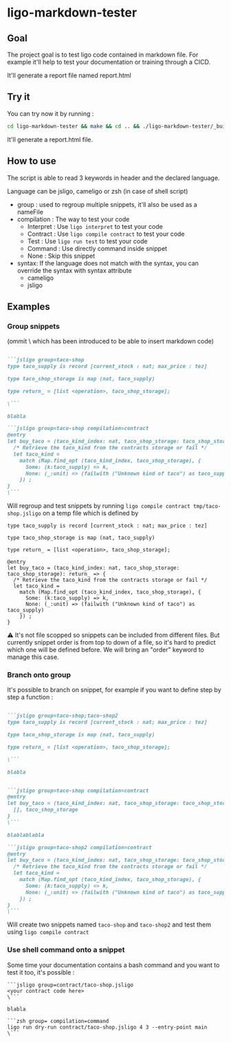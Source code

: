 # ligo-markdown-tester

## Goal
The project goal is to test ligo code contained in markdown file. For example it'll help to test your documentation or training through a CICD.

It'll generate a report file named report.html 

## Try it

You can try now it by running :

```zsh
cd ligo-markdown-tester && make && cd .. && ./ligo-markdown-tester/_build/default/src/bin/main.exe run ./gitlab-pages/docs/tutorials/taco-shop/tezos-taco-shop-smart-contract.md ligo
```

It'll generate a report.html file.
## How to use

The script is able to read 3 keywords in header and the declared language.

Language can be jsligo, cameligo or zsh (in case of shell script)

- group : used to regroup multiple snippets, it'll also be used as a nameFile
- compilation : The way to test your code
  - Interpret : Use `ligo interpret` to test your code
  - Contract : Use `ligo compile contract` to test your code
  - Test : Use `ligo run test` to test your code
  - Command : Use directly command inside snippet
  - None  : Skip this snippet
- syntax: If the language does not match with the syntax, you can override the syntax with syntax attribute
  - cameligo 
  - jsligo


## Examples

### Group snippets 

(ommit \ which has been introduced to be able to insert markdown code)
```markdown

```jsligo group=taco-shop 
type taco_supply is record [current_stock : nat; max_price : tez]

type taco_shop_storage is map (nat, taco_supply)

type return_ = [list <operation>, taco_shop_storage];

\```

blabla 

```jsligo group=taco-shop compilation=contract
@entry
let buy_taco = (taco_kind_index: nat, taco_shop_storage: taco_shop_storage): return_ => {
  /* Retrieve the taco_kind from the contracts storage or fail */
  let taco_kind =
    match (Map.find_opt (taco_kind_index, taco_shop_storage), {
      Some: (k:taco_supply) => k,
      None: (_:unit) => (failwith ("Unknown kind of taco") as taco_supply)
    }) ;
}
\```
```

Will regroup and test snippets by running `ligo compile contract tmp/taco-shop.jsligo` on a temp file which is defined by 
```jsligo
type taco_supply is record [current_stock : nat; max_price : tez]

type taco_shop_storage is map (nat, taco_supply)

type return_ = [list <operation>, taco_shop_storage];

@entry
let buy_taco = (taco_kind_index: nat, taco_shop_storage: taco_shop_storage): return_ => {
  /* Retrieve the taco_kind from the contracts storage or fail */
  let taco_kind =
    match (Map.find_opt (taco_kind_index, taco_shop_storage), {
      Some: (k:taco_supply) => k,
      None: (_:unit) => (failwith ("Unknown kind of taco") as taco_supply)
    }) ;
}
```

:warning: It's not file scopped so snippets can be included from different files. But currently snippet order is from top to down of a file, so it's hard to predict which one will be defined before. We will bring an "order" keyword to manage this case. 

### Branch onto group

It's possible to branch on snippet, for example if you want to define step by step a function :

```markdown

```jsligo group=taco-shop;taco-shop2 
type taco_supply is record [current_stock : nat; max_price : tez]

type taco_shop_storage is map (nat, taco_supply)

type return_ = [list <operation>, taco_shop_storage];

\```

blabla 


```jsligo group=taco-shop compilation=contract
@entry
let buy_taco = (taco_kind_index: nat, taco_shop_storage: taco_shop_storage): return_ => {
  [], taco_shop_storage
}
\```

blablablabla

```jsligo group=taco-shop2 compilation=contract
@entry
let buy_taco = (taco_kind_index: nat, taco_shop_storage: taco_shop_storage): return_ => {
  /* Retrieve the taco_kind from the contracts storage or fail */
  let taco_kind =
    match (Map.find_opt (taco_kind_index, taco_shop_storage), {
      Some: (k:taco_supply) => k,
      None: (_:unit) => (failwith ("Unknown kind of taco") as taco_supply)
    }) ;
}
\```
```

Will create two snippets named `taco-shop` and `taco-shop2` and test them using `ligo compile contract`

### Use shell command onto a snippet
Some time your documentation contains a bash command and you want to test it too, it's possible :

```
```jsligo group=contract/taco-shop.jsligo
<your contract code here>
\```

blabla

```zsh group= compilation=command
ligo run dry-run contract/taco-shop.jsligo 4 3 --entry-point main
\```
```

